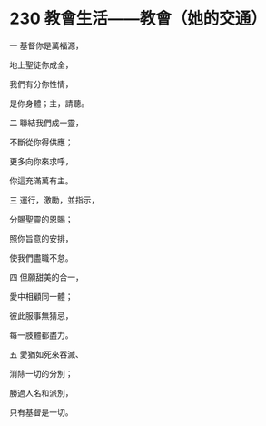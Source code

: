 # 230 教會生活——教會（她的交通）

一 基督你是萬福源，

地上聖徒你成全，

我們有分你性情，

是你身體；主，請聽。

二 聯結我們成一靈，

不斷從你得供應；

更多向你來求呼，

你這充滿萬有主。

三 運行，激勵，並指示，

分賜聖靈的恩賜；

照你旨意的安排，

使我們盡職不怠。

四 但願甜美的合一，

愛中相顧同一體；

彼此服事無猜忌，

每一肢體都盡力。

五 愛猶如死來吞滅、

消除一切的分別；

勝過人名和派別，

只有基督是一切。

